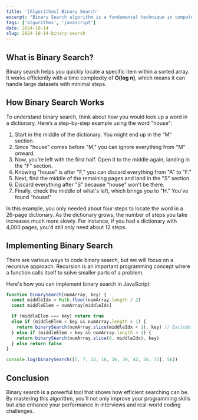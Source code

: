 ```yaml
---
title: '[Algorithms] Binary Search'
excerpt: "Binary Search algorithm is a fundamental technique in computer science. It's widely used in various applications and is a common topic in technical interviews. Understanding binary search is crucial because it offers a fast way to find values in sorted lists."
tags: ['algorithms', 'javascript']
date: 2024-10-14
slug: 2024-10-14-binary-search
---
```


## What is Binary Search?

Binary search helps you quickly locate a specific item within a sorted array. It works efficiently with a time complexity of **O(log n)**, which means it can handle large datasets with minimal steps.

## How Binary Search Works

To understand binary search, think about how you would look up a word in a dictionary. Here’s a step-by-step example using the word "house":

1. Start in the middle of the dictionary. You might end up in the "M" section.
2. Since "house" comes before "M," you can ignore everything from "M" onward.
3. Now, you’re left with the first half. Open it to the middle again, landing in the "F" section.
4. Knowing "house" is after "F," you can discard everything from "A" to "F."
5. Next, find the middle of the remaining pages and land in the "S" section.
6. Discard everything after "S" because "house" won’t be there.
7. Finally, check the middle of what's left, which brings you to "H." You've found "house!"

In this example, you only needed about four steps to locate the word in a 26-page dictionary. As the dictionary grows, the number of steps you take increases much more slowly. For instance, if you had a dictionary with 4,000 pages, you'd still only need about 12 steps.

## Implementing Binary Search

There are various ways to code binary search, but we will focus on a recursive approach. Recursion is an important programming concept where a function calls itself to solve smaller parts of a problem.

Here's how you can implement binary search in JavaScript:

```javascript
function binarySearch(numArray, key) {
  const middleIdx = Math.floor(numArray.length / 2)
  const middleElem = numArray[middleIdx]

  if (middleElem === key) return true
  else if (middleElem < key && numArray.length > 1) {
    return binarySearch(numArray.slice(middleIdx + 1), key) // Exclude middle element
  } else if (middleElem > key && numArray.length > 1) {
    return binarySearch(numArray.slice(0, middleIdx), key)
  } else return false
}

console.log(binarySearch([5, 7, 12, 16, 36, 39, 42, 56, 71], 56))
```

## Conclusion

Binary search is a powerful tool that shows how efficient searching can be. By mastering this algorithm, you’ll not only improve your programming skills but also enhance your performance in interviews and real-world coding challenges.
